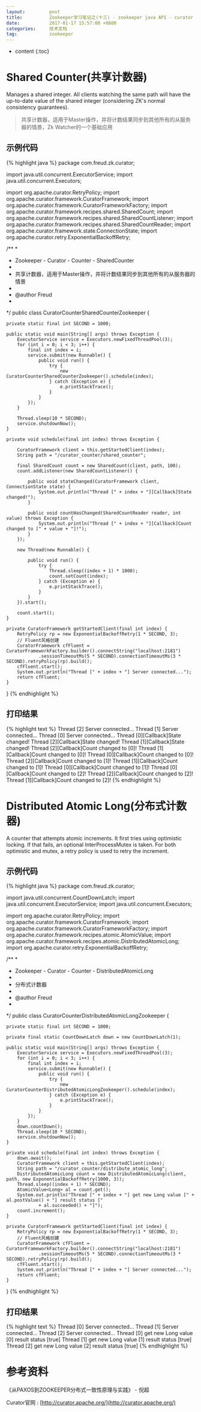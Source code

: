 ```yaml
---
layout:			post
title:			Zookeeper学习笔记之(十三) - zookeeper java API - curator - 05 - 分布式计数器
date:			2017-01-17 15:57:00 +0800
categories:		技术文档
tag:			zookeeper
---
```


* content
{:toc}


Shared Counter(共享计数器)
=====================

Manages a shared integer. All clients watching the same path will have the up-to-date value of the shared integer (considering ZK's normal consistency guarantees).

> 共享计数器，适用于Master操作，并将计数结果同步到其他所有的从服务器的情景，Zk Watcher的一个基础应用

示例代码
---------------------

{% highlight java %}
package com.freud.zk.curator;

import java.util.concurrent.ExecutorService;
import java.util.concurrent.Executors;

import org.apache.curator.RetryPolicy;
import org.apache.curator.framework.CuratorFramework;
import org.apache.curator.framework.CuratorFrameworkFactory;
import org.apache.curator.framework.recipes.shared.SharedCount;
import org.apache.curator.framework.recipes.shared.SharedCountListener;
import org.apache.curator.framework.recipes.shared.SharedCountReader;
import org.apache.curator.framework.state.ConnectionState;
import org.apache.curator.retry.ExponentialBackoffRetry;

/**
 * 
 * Zookeeper - Curator - Counter - SharedCounter
 * 
 * 共享计数器，适用于Master操作，并将计数结果同步到其他所有的从服务器的情景
 * 
 * @author Freud
 *
 */
public class CuratorCounterSharedCounterZookeeper {

	private static final int SECOND = 1000;

	public static void main(String[] args) throws Exception {
		ExecutorService service = Executors.newFixedThreadPool(3);
		for (int i = 0; i < 3; i++) {
			final int index = i;
			service.submit(new Runnable() {
				public void run() {
					try {
						new CuratorCounterSharedCounterZookeeper().schedule(index);
					} catch (Exception e) {
						e.printStackTrace();
					}
				}
			});
		}

		Thread.sleep(10 * SECOND);
		service.shutdownNow();
	}

	private void schedule(final int index) throws Exception {

		CuratorFramework client = this.getStartedClient(index);
		String path = "/curator_counter/shared_counter";

		final SharedCount count = new SharedCount(client, path, 100);
		count.addListener(new SharedCountListener() {

			public void stateChanged(CuratorFramework client, ConnectionState state) {
				System.out.println("Thread [" + index + "][Callback]State changed!");
			}

			public void countHasChanged(SharedCountReader reader, int value) throws Exception {
				System.out.println("Thread [" + index + "][Callback]Count changed to [" + value + "]!");
			}
		});

		new Thread(new Runnable() {

			public void run() {
				try {
					Thread.sleep((index + 1) * 1000);
					count.setCount(index);
				} catch (Exception e) {
					e.printStackTrace();
				}
			}
		}).start();

		count.start();
	}

	private CuratorFramework getStartedClient(final int index) {
		RetryPolicy rp = new ExponentialBackoffRetry(1 * SECOND, 3);
		// Fluent风格创建
		CuratorFramework cfFluent = CuratorFrameworkFactory.builder().connectString("localhost:2181")
				.sessionTimeoutMs(5 * SECOND).connectionTimeoutMs(3 * SECOND).retryPolicy(rp).build();
		cfFluent.start();
		System.out.println("Thread [" + index + "] Server connected...");
		return cfFluent;
	}
}
{% endhighlight %}

打印结果
---------------------

{% highlight text %}
Thread [2] Server connected...
Thread [1] Server connected...
Thread [0] Server connected...
Thread [0][Callback]State changed!
Thread [2][Callback]State changed!
Thread [1][Callback]State changed!
Thread [2][Callback]Count changed to [0]!
Thread [1][Callback]Count changed to [0]!
Thread [0][Callback]Count changed to [0]!
Thread [2][Callback]Count changed to [1]!
Thread [1][Callback]Count changed to [1]!
Thread [0][Callback]Count changed to [1]!
Thread [0][Callback]Count changed to [2]!
Thread [2][Callback]Count changed to [2]!
Thread [1][Callback]Count changed to [2]!
{% endhighlight %}


Distributed Atomic Long(分布式计数器)
=====================

A counter that attempts atomic increments. It first tries using optimistic locking. If that fails, an optional InterProcessMutex is taken. For both optimistic and mutex, a retry policy is used to retry the increment.

示例代码
---------------------

{% highlight java %}
package com.freud.zk.curator;

import java.util.concurrent.CountDownLatch;
import java.util.concurrent.ExecutorService;
import java.util.concurrent.Executors;

import org.apache.curator.RetryPolicy;
import org.apache.curator.framework.CuratorFramework;
import org.apache.curator.framework.CuratorFrameworkFactory;
import org.apache.curator.framework.recipes.atomic.AtomicValue;
import org.apache.curator.framework.recipes.atomic.DistributedAtomicLong;
import org.apache.curator.retry.ExponentialBackoffRetry;

/**
 * 
 * Zookeeper - Curator - Counter - DistributedAtomicLong
 * 
 * 分布式计数器
 * 
 * @author Freud
 *
 */
public class CuratorCounterDistributedAtomicLongZookeeper {

	private static final int SECOND = 1000;

	private final static CountDownLatch down = new CountDownLatch(1);

	public static void main(String[] args) throws Exception {
		ExecutorService service = Executors.newFixedThreadPool(3);
		for (int i = 0; i < 3; i++) {
			final int index = i;
			service.submit(new Runnable() {
				public void run() {
					try {
						new CuratorCounterDistributedAtomicLongZookeeper().schedule(index);
					} catch (Exception e) {
						e.printStackTrace();
					}
				}
			});
		}
		down.countDown();
		Thread.sleep(10 * SECOND);
		service.shutdownNow();
	}

	private void schedule(final int index) throws Exception {
		down.await();
		CuratorFramework client = this.getStartedClient(index);
		String path = "/curator_counter/distribute_atomic_long";
		DistributedAtomicLong count = new DistributedAtomicLong(client, path, new ExponentialBackoffRetry(1000, 3));
		Thread.sleep((index + 1) * SECOND);
		AtomicValue<Long> al = count.get();
		System.out.println("Thread [" + index + "] get new Long value [" + al.postValue() + "] result status ["
				+ al.succeeded() + "]");
		count.increment();
	}

	private CuratorFramework getStartedClient(final int index) {
		RetryPolicy rp = new ExponentialBackoffRetry(1 * SECOND, 3);
		// Fluent风格创建
		CuratorFramework cfFluent = CuratorFrameworkFactory.builder().connectString("localhost:2181")
				.sessionTimeoutMs(5 * SECOND).connectionTimeoutMs(3 * SECOND).retryPolicy(rp).build();
		cfFluent.start();
		System.out.println("Thread [" + index + "] Server connected...");
		return cfFluent;
	}
}
{% endhighlight %}

打印结果
---------------------

{% highlight text %}
Thread [0] Server connected...
Thread [1] Server connected...
Thread [2] Server connected...
Thread [0] get new Long value [0] result status [true]
Thread [1] get new Long value [1] result status [true]
Thread [2] get new Long value [2] result status [true]
{% endhighlight %}


参考资料
=====================

《从PAXOS到ZOOKEEPER分布式一致性原理与实践》 - 倪超

Curator官网 : [http://curator.apache.org/](http://curator.apache.org/)
